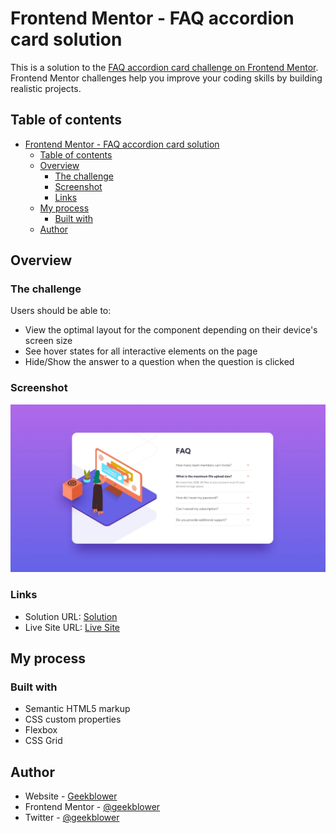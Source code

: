 # Frontend Mentor - FAQ accordion card solution

This is a solution to the [FAQ accordion card challenge on Frontend Mentor](https://www.frontendmentor.io/challenges/faq-accordion-card-XlyjD0Oam). Frontend Mentor challenges help you improve your coding skills by building realistic projects.

## Table of contents

- [Frontend Mentor - FAQ accordion card solution](#frontend-mentor---faq-accordion-card-solution)
  - [Table of contents](#table-of-contents)
  - [Overview](#overview)
    - [The challenge](#the-challenge)
    - [Screenshot](#screenshot)
    - [Links](#links)
  - [My process](#my-process)
    - [Built with](#built-with)
  - [Author](#author)

## Overview

### The challenge

Users should be able to:

- View the optimal layout for the component depending on their device's screen size
- See hover states for all interactive elements on the page
- Hide/Show the answer to a question when the question is clicked

### Screenshot

![Screenshot](./design/desktop-design.jpg)

### Links

- Solution URL: [Solution](https://github.com/geekblower/frontend-mentor-solutions/tree/main/solutions/newbie/05.%20FAQ%20Accordion)
- Live Site URL: [Live Site](https://geekblower.github.io/frontend-mentor-solutions/solutions/newbie/05.%20FAQ%20Accordion/index.html)

## My process

### Built with

- Semantic HTML5 markup
- CSS custom properties
- Flexbox
- CSS Grid

## Author

- Website - [Geekblower](https://geekblower.github.io/)
- Frontend Mentor - [@geekblower](https://www.frontendmentor.io/profile/geekblower)
- Twitter - [@geekblower](https://www.twitter.com/geekblower)
